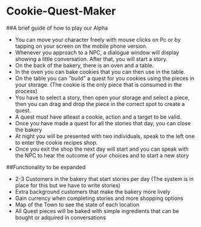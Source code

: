 # Cookie-Quest-Maker


 ##A brief guide of how to play our Alpha  

- You can move your character freely with mouse clicks on Pc or by tapping on your screen on the mobile phone version.  
- Whenever you approach to a NPC, a dialogue window will display showing a little conversation. After that, you will start a story.  
- On the back of the bakery, there is an oven and a table.
- In the oven you can bake cookies that you can then use in the table.
- On the table you can "build" a quest for you cookies using the pieces in your storage. (The cookie is the only piece that is consumed in the process)
- You have to select a story, then open your storage and select a piece, then you can drag and drop the piece in the correct spot to create a quest.
- A quest must have atleast a cookie, action and a target to be valid.
- Once you have made a quest for all the stories that day, you can close the bakery
- At night you will be presented with two individuals, speak to the left one to enter the cookie recipes shop.
- Once you exit the shop the next day will start and you can speak with the NPC to hear the outcome of your choices and to start a new story

 ##Functionality to be expanded
- 2-3 Customers in the bakery that start stories per day (The system is in place for this but we have to write stories)
- Extra background customers that make the bakery more lively
- Gain currency when completing stories and more shopping options
- Map of the Town to see the state of each location
- All Quest pieces will be baked with simple ingredients that can be bought or adquired in conversations
